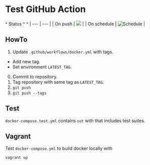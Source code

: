 # Test GitHub Action

^ Status ^  ^
| --- | --- |
| On push | ![](https://github.com/aheimsbakk/test-action/workflows/docker/badge.svg?event=push) |
| On schedule | ![Schedule](https://github.com/aheimsbakk/test-action/workflows/docker/badge.svg?event=schedule) |

## HowTo

1. Update `.github/workflows/docker.yml` with tags.
  * Add new tag.
  * Set environment `LATEST_TAG`.
0. Commit to repository.
0. Tag repository with same tag as `LATEST_TAG`.
0. `git push`
0. `git push --tags`

## Test

`docker-compose.test.yml` contains `sut` with that includes test suites.

## Vagrant

Test `docker-compose.yml` to build docker locally with

    vagrant up

<!---
# vim: set spell spelllang=en:
-->

